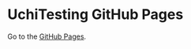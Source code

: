 UchiTesting GitHub Pages
========================

Go to the [GitHub Pages](https://uchitesting.github.io/).
